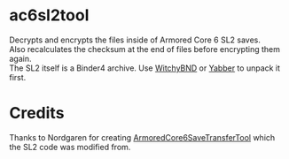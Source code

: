 # ac6sl2tool
Decrypts and encrypts the files inside of Armored Core 6 SL2 saves.  
Also recalculates the checksum at the end of files before encrypting them again.  
The SL2 itself is a Binder4 archive. Use [WitchyBND][0] or [Yabber][1] to unpack it first.

# Credits
Thanks to Nordgaren for creating [ArmoredCore6SaveTransferTool][2] which the SL2 code was modified from.

[0]: https://github.com/ividyon/WitchyBND
[1]: https://github.com/JKAnderson/Yabber
[2]: https://github.com/Nordgaren/ArmoredCore6SaveTransferTool